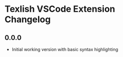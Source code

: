 # Texlish VSCode Extension Changelog

## 0.0.0

* Initial working version with basic syntax highlighting
